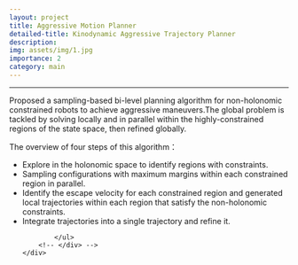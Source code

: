 ```yaml
---
layout: project
title: Aggressive Motion Planner
detailed-title: Kinodynamic Aggressive Trajectory Planner
description: 
img: assets/img/1.jpg
importance: 2
category: main
---
```


<hr />

<div class="container">
    <div class="row-1">
        <!-- <div class="col-md-8"> -->
            <p>
            Proposed a sampling-based bi-level planning algorithm for non-holonomic constrained robots to achieve aggressive maneuvers.The global problem is tackled by solving locally and in parallel within the highly-constrained regions of the state space, then refined globally.
            </p>
            <p>
            The overview of four steps of this algorithm：
            </p>
            <ul>
                <li>
                  Explore in the holonomic space to identify regions with constraints.
                </li>
                <li>
                   Sampling configurations with maximum margins within each constrained region in parallel.
                </li>
                <li>
                    Identify the escape velocity for each constrained region and generated local trajectories within each region that satisfy the non-holonomic constraints.
                </li>
                <li>
                   Integrate trajectories into a single trajectory and refine it.
                </li>

            </ul>
        <!-- </div> -->
    </div>
        
</div>



